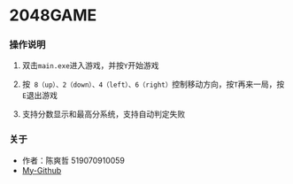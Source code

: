 # 2048GAME

### 操作说明

1. 双击`main.exe`进入游戏，并按`Y`开始游戏
2. 按` 8（up）、2（down）、4（left）、6（right）`控制移动方向，按`T`再来一局，按`E`退出游戏

3. 支持分数显示和最高分系统，支持自动判定失败

### 关于

- 作者：陈爽哲 519070910059
- [My-Github](https://github.com/chshzhe)

